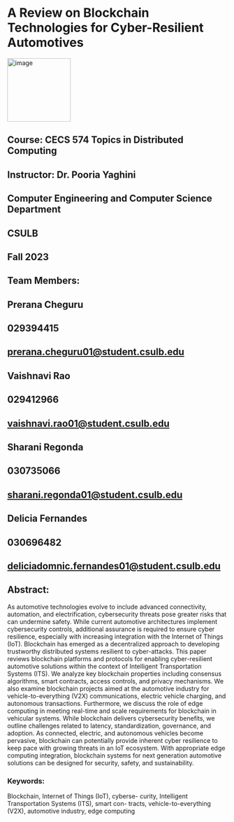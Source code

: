 # A Review on Blockchain Technologies for Cyber-Resilient Automotives 

<img width="145" alt="image" src="https://github.com/Cyber-Drive/Cyber_Resilient_Automotives/assets/144287581/77b16a2a-e833-42ba-a3a2-db9ab20f0bbf">

## Course: CECS 574 Topics in Distributed Computing

## Instructor: Dr. Pooria Yaghini  

## Computer Engineering and Computer Science Department

## CSULB

## Fall 2023

## Team Members:

## Prerana Cheguru
## 029394415
## prerana.cheguru01@student.csulb.edu 

## Vaishnavi Rao
## 029412966 
## vaishnavi.rao01@student.csulb.edu 

## Sharani Regonda 
## 030735066
## sharani.regonda01@student.csulb.edu 

## Delicia Fernandes
## 030696482
## deliciadomnic.fernandes01@student.csulb.edu 

## Abstract:
As automotive technologies evolve to include advanced connectivity, automation, and electrification, cybersecurity threats pose greater risks that can undermine safety. While current automotive architectures implement cybersecurity controls, additional assurance is required to ensure cyber resilience, especially with increasing integration with the Internet of Things (IoT). Blockchain has emerged as a decentralized approach to developing trustworthy distributed systems resilient to cyber-attacks. This paper reviews blockchain platforms and protocols for enabling cyber-resilient automotive solutions within the context of Intelligent Transportation Systems (ITS). We analyze key blockchain properties including consensus algorithms, smart contracts, access controls, and privacy mechanisms. We also examine blockchain projects aimed at the automotive industry for vehicle-to-everything (V2X) communications, electric vehicle charging, and autonomous transactions.
Furthermore, we discuss the role of edge computing in meeting real-time and scale requirements for blockchain in vehicular systems. While blockchain delivers cybersecurity benefits, we outline challenges related to latency, standardization, governance, and adoption. As connected, electric, and autonomous vehicles become pervasive, blockchain can potentially provide inherent cyber resilience to keep pace with growing threats in an IoT ecosystem. With appropriate edge computing integration, blockchain systems for next generation automotive solutions can be designed for security, safety, and sustainability.

### Keywords: 
Blockchain, Internet of Things (IoT), cyberse- curity, Intelligent Transportation Systems (ITS), smart con- tracts, vehicle-to-everything (V2X), automotive industry, edge computing

